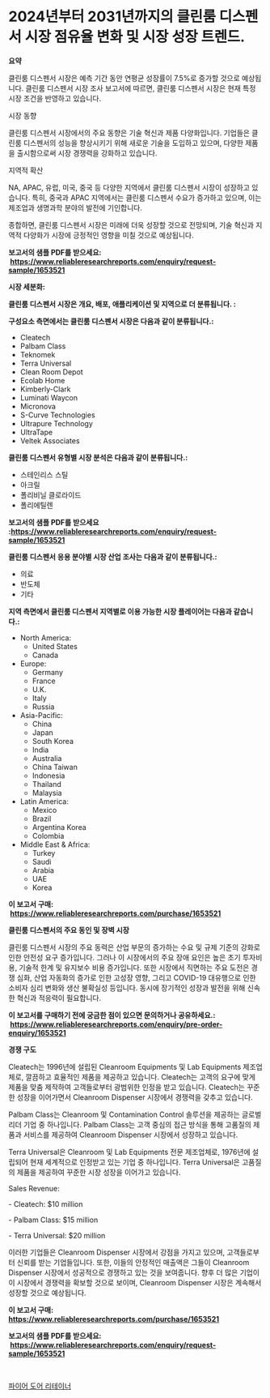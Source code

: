 <p><h1>2024년부터 2031년까지의 클린룸 디스펜서 시장 점유율 변화 및 시장 성장 트렌드.</h1></p><p><strong>요약</strong></p>
<p><p>클린룸 디스펜서 시장은 예측 기간 동안 연평균 성장률이 7.5%로 증가할 것으로 예상됩니다. 클린룸 디스펜서 시장 조사 보고서에 따르면, 클린룸 디스펜서 시장은 현재 특정 시장 조건을 반영하고 있습니다.</p><p>시장 동향</p><p>클린룸 디스펜서 시장에서의 주요 동향은 기술 혁신과 제품 다양화입니다. 기업들은 클린룸 디스펜서의 성능을 향상시키기 위해 새로운 기술을 도입하고 있으며, 다양한 제품을 출시함으로써 시장 경쟁력을 강화하고 있습니다.</p><p>지역적 확산</p><p>NA, APAC, 유럽, 미국, 중국 등 다양한 지역에서 클린룸 디스펜서 시장이 성장하고 있습니다. 특히, 중국과 APAC 지역에서는 클린룸 디스펜서 수요가 증가하고 있으며, 이는 제조업과 생명과학 분야의 발전에 기인합니다.</p><p>종합하면, 클린룸 디스펜서 시장은 미래에 더욱 성장할 것으로 전망되며, 기술 혁신과 지역적 다양화가 시장에 긍정적인 영향을 미칠 것으로 예상됩니다.</p></p>
<p><strong>보고서의 샘플 PDF를 받으세요: &nbsp;<a href="https://www.reliableresearchreports.com/enquiry/request-sample/1653521">https://www.reliableresearchreports.com/enquiry/request-sample/1653521</a></strong></p>
<p><strong>시장 세분화:</strong></p>
<p><strong> 클린룸 디스펜서 시장은 개요, 배포, 애플리케이션 및 지역으로 더 분류됩니다. :</strong></p>
<p><strong>구성요소 측면에서는 클린룸 디스펜서 시장은 다음과 같이 분류됩니다.:</strong></p>
<p><ul><li>Cleatech</li><li>Palbam Class</li><li>Teknomek</li><li>Terra Universal</li><li>Clean Room Depot</li><li>Ecolab Home</li><li>Kimberly-Clark</li><li>Luminati Waycon</li><li>Micronova</li><li>S-Curve Technologies</li><li>Ultrapure Technology</li><li>UltraTape</li><li>Veltek Associates</li></ul></p>
<p><strong> 클린룸 디스펜서 유형별 시장 분석은 다음과 같이 분류됩니다.:</strong></p>
<p><ul><li>스테인리스 스틸</li><li>아크릴</li><li>폴리비닐 클로라이드</li><li>폴리에틸렌</li></ul></p>
<p><strong>보고서의 샘플 PDF를 받으세요 :<a href="https://www.reliableresearchreports.com/enquiry/request-sample/1653521">https://www.reliableresearchreports.com/enquiry/request-sample/1653521</a></strong></p>
<p><strong> 클린룸 디스펜서 응용 분야별 시장 산업 조사는 다음과 같이 분류됩니다.:</strong></p>
<p><ul><li>의료</li><li>반도체</li><li>기타</li></ul></p>
<p><strong>지역 측면에서 클린룸 디스펜서 지역별로 이용 가능한 시장 플레이어는 다음과 같습니다.:</strong></p>
<p><ul>
    <li>
        North America:
        <ul>
            <li>United States</li>
            <li>Canada</li>
        </ul>
    </li>
    <li>
        Europe:
        <ul>
            <li>Germany</li>
            <li>France</li>
            <li>U.K.</li>
            <li>Italy</li>
            <li>Russia</li>
        </ul>
    </li>
    <li>
        Asia-Pacific:
        <ul>
            <li>China</li>
            <li>Japan</li>
            <li>South Korea</li>
            <li>India</li>
            <li>Australia</li>
            <li>China Taiwan</li>
            <li>Indonesia</li>
            <li>Thailand</li>
            <li>Malaysia</li>
        </ul>
    </li>
    <li>
        Latin America:
        <ul>
            <li>Mexico</li>
            <li>Brazil</li>
            <li>Argentina Korea</li>
            <li>Colombia</li>
        </ul>
    </li>
    <li>
        Middle East & Africa:
        <ul>
            <li>Turkey</li>
            <li>Saudi</li>
            <li>Arabia</li>
            <li>UAE</li>
            <li>Korea</li>
        </ul>
    </li>
    </ul></p>
<p><strong>이 보고서 구매: &nbsp;<a href="https://www.reliableresearchreports.com/purchase/1653521">https://www.reliableresearchreports.com/purchase/1653521</a></strong></p>
<p><strong>클린룸 디스펜서의 주요 동인 및 장벽 시장</strong></p>
<p><p>클린룸 디스펜서 시장의 주요 동력은 산업 부문의 증가하는 수요 및 규제 기준의 강화로 인한 안전성 요구 증가입니다. 그러나 이 시장에서의 주요 장애 요인은 높은 초기 투자비용, 기술적 한계 및 유지보수 비용 증가입니다. 또한 시장에서 직면하는 주요 도전은 경쟁 심화, 산업 자동화의 증가로 인한 고성장 영향, 그리고 COVID-19 대유행으로 인한 소비자 심리 변화와 생산 불확실성 등입니다. 동시에 장기적인 성장과 발전을 위해 신속한 혁신과 적응력이 필요합니다.</p></p>
<p><strong>이 보고서를 구매하기 전에 궁금한 점이 있으면 문의하거나 공유하세요.: &nbsp;<a href="https://www.reliableresearchreports.com/enquiry/pre-order-enquiry/1653521">https://www.reliableresearchreports.com/enquiry/pre-order-enquiry/1653521</a></strong></p>
<p><strong>경쟁 구도</strong></p>
<p><p>Cleatech는 1996년에 설립된 Cleanroom Equipments 및 Lab Equipments 제조업체로, 깔끔하고 효율적인 제품을 제공하고 있습니다. Cleatech는 고객의 요구에 맞게 제품을 맞춤 제작하여 고객들로부터 광범위한 인정을 받고 있습니다. Cleatech는 꾸준한 성장을 이어가면서 Cleanroom Dispenser 시장에서 경쟁력을 갖추고 있습니다.</p><p>Palbam Class는 Cleanroom 및 Contamination Control 솔루션을 제공하는 글로벌 리더 기업 중 하나입니다. Palbam Class는 고객 중심의 접근 방식을 통해 고품질의 제품과 서비스를 제공하여 Cleanroom Dispenser 시장에서 성장하고 있습니다.</p><p>Terra Universal은 Cleanroom 및 Lab Equipments 전문 제조업체로, 1976년에 설립되어 현재 세계적으로 인정받고 있는 기업 중 하나입니다. Terra Universal은 고품질의 제품을 제공하여 꾸준한 시장 성장을 이어가고 있습니다.</p><p>Sales Revenue:</p><p>- Cleatech: $10 million</p><p>- Palbam Class: $15 million</p><p>- Terra Universal: $20 million</p><p>이러한 기업들은 Cleanroom Dispenser 시장에서 강점을 가지고 있으며, 고객들로부터 신뢰를 받는 기업들입니다. 또한, 이들의 안정적인 매출액은 그들이 Cleanroom Dispenser 시장에서 성공적으로 경쟁하고 있는 것을 보여줍니다. 향후 더 많은 기업이 이 시장에서 경쟁력을 확보할 것으로 보이며, Cleanroom Dispenser 시장은 계속해서 성장할 것으로 예상됩니다.</p></p>
<p><strong>이 보고서 구매: &nbsp; <a href="https://www.reliableresearchreports.com/purchase/1653521">https://www.reliableresearchreports.com/purchase/1653521</a></strong></p>
<p><strong>보고서의 샘플 PDF를 받으세요: &nbsp;<a href="https://www.reliableresearchreports.com/enquiry/request-sample/1653521">https://www.reliableresearchreports.com/enquiry/request-sample/1653521</a></strong><strong></strong></p>
<p>&nbsp;</p>
<p><p><a href="https://medium.com/@hermanokutneva7878567/%ED%99%94%EC%9E%AC-%EB%B0%A9%EB%B2%94-%EB%82%99%ED%95%98%EC%8B%9C%EC%9E%A5-%EC%8B%9C%EC%9E%A5-cagr-%EC%8B%9C%EC%9E%A5-%EB%8F%99%ED%96%A5-%EB%B0%8F-%EC%84%B1%EC%9E%A5-%EC%A0%84%EB%9E%B5%EC%97%90-%EB%8C%80%ED%95%9C-%ED%86%B5%EC%B0%B0%EB%A0%A5-ca0cadcb19e2">파이어 도어 리테이너</a></p></p>